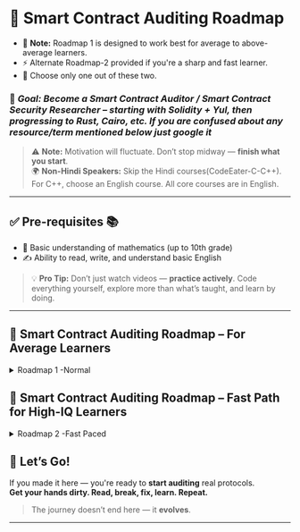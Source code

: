 # 🚀 Smart Contract Auditing Roadmap

- 📌 **Note:** Roadmap 1 is designed to work best for average to above-average learners.
- ⚡ Alternate Roadmap-2 provided if you're a sharp and fast learner.
- 🎯 Choose only one out of these two.

### 🎯 _Goal: Become a Smart Contract Auditor / Smart Contract Security Researcher – starting with Solidity + Yul, then progressing to Rust, Cairo, etc. If you are confused about any resource/term mentioned below just google it_

> ⚠️ **Note:** Motivation will fluctuate. Don’t stop midway — **finish what you start**.  
> 🌍 **Non-Hindi Speakers:** Skip the Hindi courses(CodeEater-C-C++). For C++, choose an English course. All core courses are in English.

---

## ✅ Pre-requisites 📚

- 📐 Basic understanding of mathematics (up to 10th grade)
- ✍️ Ability to read, write, and understand basic English

> 💡 **Pro Tip:** Don’t just watch videos — **practice actively**. Code everything yourself, explore more than what’s taught, and learn by doing.

---
## 🚀 Smart Contract Auditing Roadmap – For Average Learners
<details>
<summary>Roadmap 1 -Normal</summary>

## 🧩 Part 1: Programming Fundamentals 🧠 **~260 hours**
<details>

---

### 1️⃣ C Language – _Saurabh Shukla (YouTube)_ **~25 Hours**

- [Playlist](https://www.youtube.com/playlist?list=PL7ersPsTyYt2Q-SqZxTA1D-melSfqBRMW) Video 1-56 (Codeblocks Videos can be skipped if using any other software to code C)
- 👨‍💻 Intro to programming basics
- ✍️ Write 20+ small programs using an online compiler or CodeBlocks. Search from Google or chatgpt leap year,Even Odd, star printing(You can find these problems easily in C in Depth Book chapter 5 to 11 examples)
- 🚫 Do not use Turbo he used in his course it is outdated. Just grasp the concept
- 👨‍💻 DSA First 2 Videos by Shukla Sir [1 & 2](https://www.youtube.com/watch?v=5uTQz43k4gg&list=PLsFNQxKNzefJNztGGoQC-59UhSwIaiIW3)

---

### 2️⃣ C++ Basics – _CodeWithHarry or Similar (YouTube)_ **~25 Hours**

- ⌨️ [CodeWithHarry](https://www.youtube.com/playlist?list=PLu0W_9lII9agpFUAlPFe_VNSlXW5uE0YL) Videos 1 to 18, 33, 34, 53, 63 To 74 STL
- ⌨️ Learn syntax & Standard Template Library (STL)
- 🔍 Use [**GeeksForGeeks (G4G)**](https://www.geeksforgeeks.org/cpp/the-c-standard-template-library-stl/) to learn about any STL whenever needed.
- 📈 Build foundation for DSA

---

### 3️⃣ Data Structures & Algorithms (DSA) **~100 Hours**

- 📘 Recommended:
- GeeksForGeeks [DS](https://www.geeksforgeeks.org/dsa/array-data-structure-guide/)&[A](https://www.geeksforgeeks.org/dsa/searching-algorithms/) **_OR_** GeeksForGeeks [Sandeep Jain](https://www.geeksforgeeks.org/courses/dsa-self-paced) DSA Paid Course **_OR_** From Any Top YouTube creator
- ✅ Topics:
  - 📊 Arrays 1D 2D
  - 🔁 Sorting
  - 🔍 Searching
  - 🌀 Recursion\*\*
  - 🪢 String
  - 🧵 Linked List
  - 📚 Stack & Queue
  - 🌳 Binary Tree
  - 🧮 Heap
  - 🌐 Graph
  - 0️⃣1️⃣ Bitwise Algos

- 🧠 **Practice Requirement**  
     For each topic, solve **at least 10 problems** on GeeksforGeeks: 3–4 should be basic-level, and 5–6 should be easy to medium-level. You can find these problems either in the provided DS&A links or within Sandeep Jain course material.

- 🧪 **Self-Assessment Check**  
     If you're able to solve **40% or more** of the problems on your own, you're ready to move ahead. If not, it's better to pause, strengthen your fundamentals, and build confidence before progressing further.


---

### 4️⃣ OOPs Concepts, Constructor & Exception Handling – _Durga Sir (YouTube)_ **~30 Hours**

- 📦 Learn key OOPs principles [From](https://www.youtube.com/watch?v=5NQjLBuNL0I) = ~10 Hr

  - 🧬 Inheritance
  - 🌀 Polymorphism
  - 🔐 Encapsulation
  - 🎭 Abstraction

- ⚙️ [Constructor](https://www.youtube.com/watch?v=Jll2gxAdfxI) = ~2.5 Hr
- 💥 [Exception Handling](https://www.youtube.com/playlist?list=PLd3UqWTnYXOnT6p6dll1oiKsDu96QGANk) -- Only Relevant Videos(1,2,4,5,6,10, 11,13,19,20,21)(Intro., Default, Hierarchy,Customized, Control-flow,throw,throws) = ~3 Hr

- ⏱️ 16 hrs of videos → **~30 hrs** total time needed

---

### 5️⃣ VS Code, Extensions, Terminal & npm **~5 Hours**

- 🖥️ Setup VS Code with essential extensions:

  - [`VSCode Install`](https://www.youtube.com/watch?v=bN6DE-4uFNo)
  - [`VSCode Extensions`](https://www.youtube.com/watch?v=rH1RTwaAeGc) Only Verified
    - Solidity Visual Developer, Juan Blanco Solidity,TOML and others Patrick recommends or on need with time

- 💻 Learn basics of:
  - Terminal
  - npm
  - Git Bash Now (+ WSL in Foundry Course Later)
  - For These Use Colt Steele’s [Web Dev course](https://www.udemy.com/course/the-web-developer-bootcamp): Sections 2, 31, 32 Or From Youtube

---

### 🧩 _[Optional]:_ Learn HTML + JavaScript – _Colt Steele (Udemy)_ **~50 Hours**

- 🧩 Optional But recommended
- 💻 Colt Steele’s [Web Dev course](https://www.udemy.com/course/the-web-developer-bootcamp)
- 🔤 Study Sections: 1–6, 14–23, 27–28, 30–32, 74
- 🔧 Build a simple Frontend project using HTML + JS
- 🚀 Push the project to GitHub

---

### 6️⃣ Git & GitHub Basics **~25 Hours**

- 🧭 Learn Git from YouTube OR [Colt Steele’s Git & GitHub Udemy Course](https://www.udemy.com/course/git-and-github-bootcamp/):
  - Sections 1–7, 11–14
- 🧑‍💻 Don’t just watch code-along and perform actions with him in real-time. 

- 🛠️ Key Topics:
  - 🔁 Cloning, Branching, Commits, Merges
  - 🌐 GitHub basics: pushing, pull requests, collaboration
  - 📂 Start maintaining your GitHub account professionally

---

### 7️⃣ [Optional] CS Foundation Topics 💻

- 🧠 Basics of Operating Systems
- 🌐 Intro to Computer Networking
- 🏗️ Introduction to System Design

---

## 🧰 Productivity & Debugging Tips 🧪

- 📝 For notes Use Code Files/.md files to write concepts you learned. which you feel that may be needed in future.
- 🛠️ Resolve errors actively — don’t skip them
- 🐞 Learn debugging techniques
- 🧠 Use Google, ChatGPT, and **official documentation**
- 🔄 Be flexible — You can tweak the roadmap to your progress and comfort, or build your own from it—choose what works best for you. Or Just follow this. Until you start auditing then make your own roadmap for way forward. Or Edit this based on your convenience.

---

## 📅 Estimated Time Investment ⏳

| ✅ Component               | ⏱️ Time    |
| -------------------------- | ---------- |
| Programming + GitHub Setup | ~260 hours |
| 💪 Effort Span             | ~2 months  |

> 🕒 5-6 Hrs/ Day for 25 Days/Month --(Or tweak it based on your pace how fast you learn and how much you can devote. Here is avg. time)
> Consistency matters more than intensity. Focus on completing, not perfecting.

---

🌟 You now have the **base muscle** of Coding built to move into Solidity, Foundry, and real-world auditing.

Ready for the next stage? 📈

**Stay consistent. Build momentum. Keep shipping! 💻🚀**
</details>

## 🧩 Part-2: Blockchain & Smart Contract Development 🧠 **~250 hrs**
<details>

### 1. Blockchain Hindi Course – CodeEater

- 📺 [YouTube Playlist (1–50 videos)](https://www.youtube.com/watch?v=VU59tR982W4&list=PLgPmWS2dQHW-BRQCQCNYgmHUfCN115pn0)
- ⏱️ 8 hrs of videos → **~15 hrs** total time needed
- Watch-only course to grasp blockchain fundamentals in Hindi. Just search on google to explore with him.
- 🧩 [Cryptography video](https://www.youtube.com/watch?v=-lkSZxk_BQc&t=1540s) – Watch twice (now + after Course 7)

### 2. Blockchain Basics – Colt Steele

- 🎓 [Udemy: Bitcoin & Cryptocurrency Bootcamp](https://www.udemy.com/course/bitcoin-and-cryptocurrency-bootcamp)
- ⏱️ 8 hrs of videos × 3 times = **~30 hrs**
- Watch-only course, no coding needed
- Watch now and again after Course 7 or while doing Ethernaut CTFs

### 3. [Optional]Solidity Basics – CodeEater

- 📺 [YouTube Playlist (1–33 videos)](https://www.youtube.com/playlist?list=PLgPmWS2dQHW9u6IXZq5t5GMQTpW7JL33i)
- ⏱️ **~15 hrs**
- Learn and code along actively
- Use Sepolia Testnet+Alchemy (Faucet+ Node API Provider) instead of Rinkeby, skip Truffle (It is closed Use hardhat instead from Docs/Videos if Truffle used in this course)

### 4. [Optional] Hardhat Framework + JavaScript Basics

- ⏱️ **~20 hrs** (with debugging, hands-on, Code-Along)
- Setup and small projects:

  - [ERC20 Token](https://www.youtube.com/watch?v=gc7e90MHvl8)
  - [Faucet](https://www.youtube.com/watch?v=jKW_0PQuIQw)
  - [Frontend Dapp](https://www.youtube.com/watch?v=Yecd8UtY8cI)
  - [Wallet Connect](https://www.youtube.com/watch?v=xKaJ-GGoikk)
  - [NFT Project](https://www.youtube.com/watch?v=A_6vTj887JE)

- Minimal React knowledge needed. Follow instructor. Google for doubts. Hardhat docs/Debug when stuck

---

## 🔑 Core Training with Updraft

📢 Register: [https://updraft.cyfrin.io](https://updraft.cyfrin.io)

🗂️ [All Updraft Courses](https://updraft.cyfrin.io/courses) Below 4 Courses are present in these.

### 5. Blockchain Basics – Patrick Collins (Updraft)

- ⏱️ \~3.25 hrs video → **~10 hrs** your time will be needed(_This extra time goes in Searching/Coding/Re-watching by backtracking when not understand in one time_)
- Learn: Wallets, transactions, gas, ERC standards

### 6. Solidity Smart Contract Development – Updraft

- ⏱️ \~5 hrs Videos → **~20 hrs** (repeat Section 3)
- Intermediate Solidity with projects
- Section 3 = crucial → watch twice if unclear

### 7. Foundry Fundamentals – Updraft

- ⏱️ \~12 hrs Videos → **~40 hrs**
- Focus: Testing, fuzzing, mocks

### 8. Advanced Foundry – Updraft

- ⏱️ \~26 hrs Videos → **~100 hrs**
- Deep dive into Foundry architecture and Smart Contracts
- 🔁 Repeat Sections 5 & 6 → esp. Section 6 (Proxy patterns) with openzeppelin code for UUPS etc.

---

## 🧩 Application Strategy

- 📝 For notes Use comments in Code Files/.md files to write concepts you learned. If you think you might need them in future.
- 🔁 **After completing Courses 6, 7, and 8**, whenever you feel stuck, revisit the code you wrote for these courses. Or 🔍 **search on Google**.

- 📘 **This instructor is fast** and provides GitHub README in course — so 📂 **search topic-wise from the README** with course completing, learn about them for 🕒 **20–30 minutes**, and 🔖 **bookmark them for future reference**. Use them whenever needed.

- 📬 **He keeps updating the course** and sends ✉️ **email notifications**. You may check those if you feel it's necessary to learn the updates.

- 🧭 **During the audit cycle** (given at the bottom), you’ll naturally figure out what’s ✅ needed and ❌ what’s not.

- 🎯 **Our goal is to help you reach there first** — in the group of smart contract auditors.

---

## ⏳ Time Estimate in Part 2

- 🕒 **~250 hrs** → \~2 months with consistency
- ⏳ **Note:** This is just an estimate. If you learn quickly, you may finish this earlier — or you can take more time to understand crucial concepts.
- ⚠️ However, we advise you to stick to the average time here and move forward to the audit.
- 🎯 Just focus on understanding the core concepts at this stage.

---

## 💡 Pro Tips

- 🧠 You’re a **researcher** – enjoy the process and dig deeper whenever needed.  
  🔁 The importance of many things will become clear during audits, so feel free to revisit this content or 🔍 search on Google when needed.

- 🌐 Use **Google**, 💬 **ChatGPT**, and 📄 **official docs** for errors, confusion, or curiosity.

- 🛠️ Add new useful topics to your roadmap ✅ and ❌ skip the ones that aren't relevant.

---

## ⚠️ Who Should Follow This Roadmap

- ✅ Good for average learners: complete structure, deep dive
- 🚀 Fast learners: Feel free to skip or speed up sections (**_Alternate fast-track roadmap_** available at bottom)

---

## 🔁 Optional Add-ons

### Full Stack Foundry (Updraft)

- 📚 [Crash Course](https://updraft.cyfrin.io/courses/full-stack-web3-development-crash-course)
- Do **after you start auditing** by putting this in learning bucket.

### Hardhat Path (If Needed)

> ⚠️ **[_OPTIONAL_] For the Hardhat path to dive deeper:**

- 📚 You can follow this YouTube course by Patrick Collins— [Lesson 5 to 17 (except Lesson 15)](https://www.youtube.com/watch?v=gyMwXuJrbJQ).

- 🧪 Do this **only if** you start auditing and feel the need to learn Hardhat specifically.
- 🛠️ Alternatively, after learning the basics, you can **skip the course** and just **learn by doing** using the official **Hardhat Docs**.
- 📚 Most concepts are the same as in the Foundry course — the main difference is that **Hardhat uses JavaScript tests and Solidity for contracts**, while **Foundry uses Solidity For Both.**

- 💡 While Foundry is more commonly used in Solidity projects, many developers also use Hardhat for its additional benefits.

---
</details>

## 🚨 Part 3: Smart Contract Security  ⏱️ ~300 Hrs

<details>

### ⏱️ Total Time: \~300 Hrs (\~2 Months)

After completing Parts 1 and 2, you'll now focus on learning vulnerabilities, security principles, and actual auditing.

---

### 🔍 1. Learn from Block Explorer Youtube – **1 Hr**

- 🎥 [Access Control](https://www.youtube.com/watch?v=Q1XlcAjHOBw)
- 🎥 [Reentrancy attack](https://www.youtube.com/watch?v=3sIwIYfeOD8)

---

### 🧩 2. Basic code from DeFi Protocols – **6 Hrs**

- ⚡ [Flash Loans](https://www.youtube.com/watch?v=PtMs8FZJhkU)
- 🌊 [Liquidity Pools](https://www.youtube.com/watch?v=qs4KK9zD_9U)
- 🦄 [Uniswap v3 Basics](https://www.youtube.com/watch?v=GwMyv7CmoRs)
- 🏦 [ERC4626](https://www.youtube.com/watch?v=ftfsCxG1560)

---

### 🎓 3. Jeffrey Scholz Courses (Udemy) – **20 Hrs**

_Do twice: now and post-Damn Vulnerable DeFi_

- 🧠 [Gas and OPCODES](https://www.udemy.com/course/advanced-solidity-understanding-and-optimizing-gas-costs/)
- 🧪 [Yul and Assembly](https://www.udemy.com/course/advanced-solidity-yul-and-assembly)

---

### 🛡️ 4. Top 10 Vulnerabilities – **20 Hrs**

> These Vulnerabilities costs most of the financial loss in DeFi

- 💣 [OWASP Smart Contract Top 10](https://owasp.org/www-project-smart-contract-top-10/)

---

### 🧠 5. Ethernaut CTFs (by OpenZeppelin) – **70 Hrs**

- 🧩 [Ethernaut Challenges](https://ethernaut.openzeppelin.com/) – 33 Levels
- Tools: Solve them with Remix or browser console and also with Foundry (VSCode) to practice foundry also. It helps in making POC.
- 📌 **Goal:** Solve at least 40% independently

---

### 🔓 6. Damn Vulnerable DeFi CTFs (DVDeFi) – **60 Hrs**

- 🎯 [DVDeFi Challenges](https://www.damnvulnerabledefi.xyz/) – Real-world DeFi hacks

---

### 🧰 7. Smart Contract Security Course (Updraft) – **100 Hrs**

- 🎓 [Course Link](https://updraft.cyfrin.io/courses/security/)
- Topics: Reentrancy, overflows, tx.origin, full audit cycle

---
</details>

## 🕵️‍♂️ Part 4: Start Auditing Practice (Most Important Step)
<details>

### 🛠️ Audit Workflow (Covered in Updraft Security Course)

1. 🔄 Clone Code from GitHub or platforms like Cantina, CodeArena, CodeHawks
2. 👓 Understand deeply with focus— avoid distractions, find unique bugs
3. 📝 Write & submit report
4. 📊 Compare your report with official/community ones
5. 📚 Learn from missed bugs and Other's reports
6. 🔁 Repeat → **Cycle: Audit → Read Report → Repeat**

---

### 📆 Time Allocation (Min. 150 Hrs/month):

1. 🧠 **55%** – Auditing & research with it.
2. 📄 **20%** – Reading & analyzing reports
3. 🧪 **25%** – Continuous learning bucket (new techs, trial-error, protocol deep dives)

4. 🧘 In your free time, always try to explore new technologies and ideas in this space. 🎧 Listen to podcasts by experienced auditors, 📬 read newsletters, and 👀 observe how others approach things — if you find something important, add it to your learning bucket.
   💡 Dive into DeFi concepts and protocols. 📖 Explore the codebases of leading projects like Uniswap, OpenZeppelin, Aave, and Chainlink to deepen your understanding. Add them to your learning bucket to read their code. Or whenever needed during a audit. Make new plans to proceed further and update your roadmap if needed.

> 🔁 Keep exploring consistently — this adds long-term depth to your skills.

---

### 🚀 After Another 400–500 Hrs of Auditing (Step 1-3)

- 🎯 Ideally, you'll begin earning within this phase. **Have patience of auditing 400 Hrs. without expecting earning.**
- 🕰️ \~1400–1500 total hours (\~8–9 months) Yet.
- This is never ending part.

> ✅ If you’ve made it this far, welcome—you’ve arrived. Now go deeper, strengthen your understanding, and **secure your space**.

---

## 🔁 Keep Improving

> 🧭 Follow reputed auditors on **X (Twitter)**, listen to their **YouTube podcasts**, read their **blogs**, and constantly reflect on your experience.

- 📌 **Must See:** [C Michel’s Roadmap](https://cmichel.io/how-to-become-a-smart-contract-auditor/). He is Goat in this space.
- ✅ To Ensure nothing is missed from your learning stack

---

## 🧠 Tips:

- 🗂️ Maintain lists of common bugs (per project type: DEX, L2, NFT…)
- 📚 Maintain your personal knowledge base: blogs, snippets, checklists
- 🧍‍♂️ Compare only with your past self, not others
- 🛠️ Regularly update your tech stack
- 📖 Use official documentation when stuck
- 🔀 Adapt strategies based on personal experience
- 📈 Start Investing with less money 💰(so loosing wont hurt) in DeFi/Crypto DEX/CEX on L2s Just for knowledge not to get rich.

---

### 🧱 **Reputation + Brand Building (Ongoing)**

> Focus: Visibility = Opportunity

- 📝 Write blog posts on audits, tricks, bugs, CTFs
- 🧵 Thread findings on Twitter (CTFs, audit analysis)
- 👥 Collaborate with other auditors (Discord, Guilds, GitHub)
- ✅ Build small tooling (e.g. vulnerability scanner, template, test harnesses)
- 🎤 Host a walkthrough or workshop if possible (even for small audience)

## 🧰 Additional Resources & Tech to Explore (Ongoing Bucket List)

- 📚 Other Updraft Courses
- 🧑‍🏫 Hardhat Course – Patrick Collins (YouTube)
- 📺 Smart Contract Programmer (YouTube)
- 🧾 Whiteboard Crypto (YouTube-Basics of DeFi)
- 🏦 DeFi Concepts – DEXs, LPs, lending/Borrowing, Staking, Re-staking protocols
- 💰 Finance Basics
- 🏛️ Top Protocols – Aave, Chainlink, Uniswap
- 🧪 RareSkills Bootcamp & blog
- 🧠 Solodit, Rekt, Blockthreat Newsletter
- 🎙️ Podcasts from top auditors
- 📃 Important EIPs/ERCs
- 🔐 Cryptography
- 🧩 Paradigm CTF
- 🦀 Rust (Solana, Cosmos, etc.)
- 🌀 ZK Tech (SNARKs, STARKs, etc.)
- ...and more — because **it never ends** 💡
</details>
</details>

## 🚀 Smart Contract Auditing Roadmap – Fast Path for High-IQ Learners

<details>
<summary>Roadmap 2 -Fast Paced</summary>


> 🧠 _Designed for self-learners, fast movers, and those who prefer learning by doing._

If you're a sharp, fast learner, you might not need a slow-paced course or endless tutorials. Some smart folks jump straight into **Patrick Collins’ Updraft course** and begin auditing directly. Others read articles, explore codebases, and build hands-on without watching much video content.

Whatever your style, this roadmap outlines a **fast and efficient path (~550 hours)** to start auditing **real protocols** in just **3–4 months**.

> ⚠️ Customize this path to fit your skills and learning style. Use other great roadmaps like [C Michel's](https://cmichel.io/how-to-become-a-smart-contract-auditor/) to fill any gaps.

---

## 🧩 Overview

- 💡 Learn by Doing
- 🧭 Follow or Modify this Path
- 📚 Mix Docs, Code & Challenges
- 🛠️ Focused on Efficiency, Not Hand-holding by someone

---

## 🔷 Part 1: Programming Essentials (⏱️ ~110 Hours)
<details>

| Topic                   | Content                                               | Duration |
| ----------------------- | ----------------------------------------------------- | -------- |
| ✅ C++ Basics           | Syntax, loops, etc.                                   | 20 hrs   |
| ✅ Data Structures      | C++ STL, via GeeksforGeeks – 4–5 Qs/topic             | 50 hrs   |
| ✅ OOP & Error Handling | Constructors, exceptions (YouTube/Google)             | 15 hrs   |
| ✅ Tools & Basics       | HTML, JavaScript, VS Code, Node.js, npm, Git & GitHub | 25 hrs   |

> ⚒️ Build a simple JS + HTML project and push to GitHub.

---
</details>

## 🔗 Part 2: Blockchain & Solidity (⏱️ ~140 Hours)
<details>

| Topic                 | Resource                                                                                 | Duration |
| --------------------- | ---------------------------------------------------------------------------------------- | -------- |
| 📘 Blockchain Basics  | [Colt Steele’s Course](https://www.udemy.com/course/bitcoin-and-cryptocurrency-bootcamp) | 15 hrs   |
| 🎯 Solidity + Foundry | **Updraft First 4 [Courses](https://updraft.cyfrin.io/courses)** by Patrick Collins      | 125 hrs  |

-4 Updraft Courses --> Blockchain Basics, Smart Contract Solidity, Foundry, Advanced Foundry

> ⛏️ Hardhat can be learned later during audits if needed.

---
</details>

## 🛡️ Part 3: Security & CTFs (⏱️ ~90 Hours)
<details>

| Topic                 | Resource                                                                                                                     | Duration         |
| --------------------- | ---------------------------------------------------------------------------------------------------------------------------- | ---------------- |
| 🧠 Gas + Opcodes      | [Advanced Solidity – Jeffrey Scholz](https://www.udemy.com/course/advanced-solidity-understanding-and-optimizing-gas-costs/) | 15 hrs           |
| 🛠️ Yul & Assembly     | [Assembly & Yul – Scholz](https://www.udemy.com/course/advanced-solidity-yul-and-assembly/)                                  | (Included above) |
| 🐞 Vulnerabilities    | [Top 10 by OWASP](https://owasp.org/www-project-smart-contract-top-10/)                                                      | 5 hrs            |
| 🧩 Ethernaut          | [Ethernaut Challenges](https://ethernaut.openzeppelin.com/)                                                                  | 50 hrs           |
| 💣 DamnVulnerableDeFi | [DVDeFi](https://www.damnvulnerabledefi.xyz/) – First 10 challenges                                                          | 20 hrs           |

> 🔥 Optional: Try [Paradigm CTF](https://github.com/paradigmxyz/ctf) after 200 hrs of auditing experience – it's advanced.

---
</details>

## 🕵️‍♂️ Part 4: Real-World Auditing 
<details>

> 🎯 Start here after you're comfortable with Solidity, Foundry, and basic exploits.

- 🔎 Platforms:
  - [Code4rena](https://code4rena.com)
  - [Cantina](https://cantina.xyz)
  - [CodeHawks](https://codehawks.com)

- 📊 **Time Split Strategy**:  
  `55% Audit` – `20% Read Reports` – `25% Research & Learn`
 - This is never ending part. So keep auditing keep Improving.
- 📑 Study reports, try replicating bugs, reverse-engineer writeups

> 🧪 Most growth happens here. Use reports to discover gaps and plug them in real-time.

---


### 🚀 After Another 200 Hrs of Auditing in part 4 (Step 1-3)

- You’ve now invested **~550 Hours**. You will start earning within this time or definitely after this time without expecting money in these last 200 Hrs take them as learning time.

- That’s just **3–4 months** with focus
- Welcome. You’ve made it.
- Now **dig deeper**, **keep building**, and **stay updated**

---




> ✅ If you’ve made it this far, welcome—you’ve arrived. Now go deeper, strengthen your understanding, and **secure your space**.

---

### 🔁 Keep Improving , Keep Auditing - This is never ending part.

> 🧭 Follow reputed auditors on **X (Twitter)**, listen to their **YouTube podcasts**, read their **blogs**, and constantly reflect on your experience.

---

## 🧠 Tips:

- 🗂️ Maintain lists of common bugs (per project type: DEX, L2, NFT…)
- 📚 Maintain your personal knowledge base: blogs, snippets, checklists
- 🧍‍♂️ Compare only with your past self, not others
- 🛠️ Regularly update your tech stack
- 📖 Use official documentation when stuck
- 🔀 Adapt strategies based on personal experience
- 📈 Start Investing with less money 💰(so loosing wont hurt) in DeFi/Crypto DEX/CEX on L2s Just for knowledge not to get rich.

---


## 🐐 Must-Read After 200+ Hrs of Auditing
- [🔥 C Michel's Auditor Roadmap →](https://cmichel.io/how-to-become-a-smart-contract-auditor/)
> Harder for beginners but a goldmine after you’ve got momentum. Take inspiration and refine your journey.

---

## 🪄 Pro Tips

- 🧠 Read docs > Watch videos
- 🧰 Learn what you need, when you need
- 🧺 If something requires deep learning, drop it in your "learning bucket" for later
- 🧭 Keep iterating your approach based on your audits

---

### 🧱 **Reputation + Brand Building (Ongoing)**

> Focus: Visibility = Opportunity

- 📝 Write blog posts on audits, tricks, bugs, CTFs
- 🧵 Thread findings on Twitter (CTFs, audit analysis)
- 👥 Collaborate with other auditors (Discord, Guilds, GitHub)
- ✅ Build small tooling (e.g. vulnerability scanner, template, test harnesses)
- 🎤 Host a walkthrough or workshop if possible (even for small audience)

## 🧰 Additional Resources & Tech to Explore (Ongoing Bucket List)

- 📚 Other Updraft Courses
- 🧑‍🏫 Hardhat Course – Patrick Collins (YouTube)
- 📺 Smart Contract Programmer (YouTube)
- 🧾 Whiteboard Crypto (YouTube-Basics of DeFi)
- 🏦 DeFi Concepts – DEXs, LPs, lending/Borrowing, Staking, Re-staking protocols
- 💰 Finance Basics
- 🏛️ Top Protocols – Aave, Chainlink, Uniswap
- 🧪 RareSkills Bootcamp & blog
- 🧠 Solodit, Rekt, Blockthreat Newsletter
- 🎙️ Podcasts from top auditors
- 📃 Important EIPs/ERCs
- 🔐 Cryptography
- 🧩 Paradigm CTF
- 🦀 Rust (Solana, Cosmos, etc.)
- 🌀 ZK Tech (SNARKs, STARKs, etc.)
- ...and more — because **it never ends** 💡
</details>
</details>

## 🏁 Let’s Go!

If you made it here — you're ready to **start auditing** real protocols.  
**Get your hands dirty. Read, break, fix, learn. Repeat.**

> The journey doesn’t end here — it **evolves**.

---